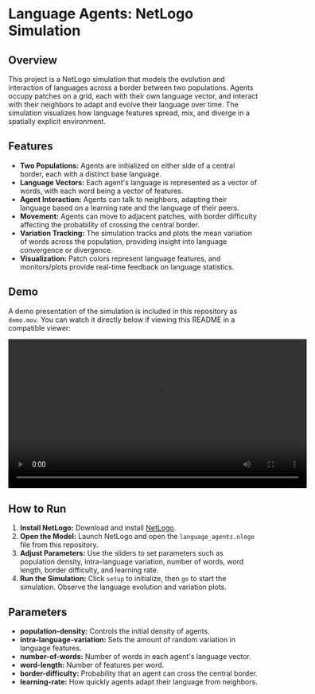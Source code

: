 # Language Agents: NetLogo Simulation

## Overview

This project is a NetLogo simulation that models the evolution and interaction of languages across a border between two populations. Agents occupy patches on a grid, each with their own language vector, and interact with their neighbors to adapt and evolve their language over time. The simulation visualizes how language features spread, mix, and diverge in a spatially explicit environment.

## Features
- **Two Populations:** Agents are initialized on either side of a central border, each with a distinct base language.
- **Language Vectors:** Each agent's language is represented as a vector of words, with each word being a vector of features.
- **Agent Interaction:** Agents can talk to neighbors, adapting their language based on a learning rate and the language of their peers.
- **Movement:** Agents can move to adjacent patches, with border difficulty affecting the probability of crossing the central border.
- **Variation Tracking:** The simulation tracks and plots the mean variation of words across the population, providing insight into language convergence or divergence.
- **Visualization:** Patch colors represent language features, and monitors/plots provide real-time feedback on language statistics.

## Demo
A demo presentation of the simulation is included in this repository as `demo.mov`. You can watch it directly below if viewing this README in a compatible viewer:

<video src="demo.mov" controls width="600">
  Your browser does not support the video tag. You can download and watch the video file directly: <a href="demo.mov">demo.mov</a>
</video>

## How to Run
1. **Install NetLogo:** Download and install [NetLogo](https://ccl.northwestern.edu/netlogo/).
2. **Open the Model:** Launch NetLogo and open the `language_agents.nlogo` file from this repository.
3. **Adjust Parameters:** Use the sliders to set parameters such as population density, intra-language variation, number of words, word length, border difficulty, and learning rate.
4. **Run the Simulation:** Click `setup` to initialize, then `go` to start the simulation. Observe the language evolution and variation plots.

## Parameters
- **population-density:** Controls the initial density of agents.
- **intra-language-variation:** Sets the amount of random variation in language features.
- **number-of-words:** Number of words in each agent's language vector.
- **word-length:** Number of features per word.
- **border-difficulty:** Probability that an agent can cross the central border.
- **learning-rate:** How quickly agents adapt their language from neighbors.


